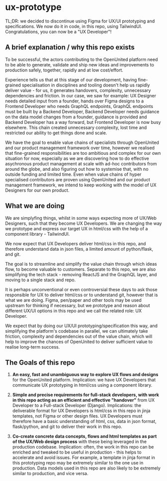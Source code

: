 # ux-prototype

TL;DR: we decided to discontinue using Figma for UX/UI prototyping and specifications. We now do it in code, in this repo, using TailwindUI. Congratulations, you can now be a "UX Developer"!

## A brief explanation / why this repo exists

To be successful, the actors contributing to the OpenUnited platform need to be able to generate, validate and ship new ideas and improvements to production safely, together, rapidly and at low cost/effort. 

Experience tells us that at this stage of our development, having fine-grained specialisation in disciplines and tooling doesn't help us rapidly deliver value - for us, it generates handovers, complexity, unnecessary dependencies and friction. In our case, we saw for example: UX Designer needs detailed input from a founder, hands over Figma designs to a Frontend Developer who needs GraphQL endpoints, GraphQL endpoints must be built by a Backend Developer, Backend Developer needs guidance on the data model changes from a founder, guidance is provided and Backend Developer has a way forward, but Frontend Developer is now busy elsewhere. This chain created unnecessary complexity, lost time and restricted our ability to get things done and scale.

We have the goal to enable value chains of specialists through OpenUnited and our product management framework over time, however we realised that fine-grained responsibilities are too ambitious and complex for our own situation for now, especially as we are discovering how to do effective asychronous product management at scale with ad-hoc contributors from around the globe, and also figuring out how to systemise that, with no outside funding and limited time. Even when value chains of hyper specialised contributors are proven using OpenUnited and our product management framework, we intend to keep working with the model of UX Designers for our own product.

## What we are doing

We are simplyfing things, whilst in some ways expecting more of UX/Web Designers, such that they become UX Developers. We are changing the way we prototype and express our target UX in html/css with the help of a component library - TailwindUI. 

We now expect that UX Developers deliver html/css in this repo, and therefore understand data in json files, a limited amount of python/flask, and git.

The goal is to streamline and simplify the value chain through which ideas flow, to become valuable to customers. Separate to this repo, we are also simplifying the tech stack - removing ReactJS and the GraphQL layer, and moving to a single stack and repo.

It is perhaps unconventional or even controversial these days to ask those responsible for UX to deliver html/css or to understand git, however that is what we are doing. Figma, pen/paper and other tools may be used upstream for thinking if necessary, but we prototype and reason about different UX/UI options in this repo and we call the related role: UX Developer.

We expect that by doing our UX/UI prototyping/specification this way, and simplifying the platform's codebase in parallel, we can ultimately take friction, complexity and dependencies out of the value chain, which will help to improve the chances of OpenUnited to deliver sufficient value to realise long-term success.

## The Goals of this repo

1) **An easy, fast and unambiguous way to explore UX flows and designs** for the OpenUnited platform. Implication: we have UX Developers that communicate UX prototyping in html/css using a component library. 

2) **Simple and precise requirements for full-stack developers, with work in this repo acting as an efficient and effective "handover"** from UX Developer to a Full-stack Developer (Django). Implications: the deliverable format for UX Developers is html/css in this repo in jinja templates, not Figma or other design files. UX Developers must therefore have a basic understanding of html, css, data in json format, flask/python, and git to deliver their work in this repo.

3) **Co-create concrete data concepts, flows and html templates as part of the UX/Web design process** with these being leveraged in the production codebase. Implication: often, the work in this repo can be enriched and tweaked to be useful in production - this helps to accelerate and avoid issues. For example, a template in jinja format in this prototyping repo may be extremely similar to the one use in production. Data models used in this repo are also likely to be extremely similar to production, and vice versa.
